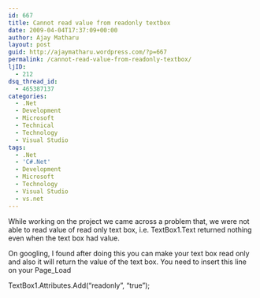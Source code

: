 ```yaml
---
id: 667
title: Cannot read value from readonly textbox
date: 2009-04-04T17:37:09+00:00
author: Ajay Matharu
layout: post
guid: http://ajaymatharu.wordpress.com/?p=667
permalink: /cannot-read-value-from-readonly-textbox/
ljID:
  - 212
dsq_thread_id:
  - 465387137
categories:
  - .Net
  - Development
  - Microsoft
  - Technical
  - Technology
  - Visual Studio
tags:
  - .Net
  - 'C#.Net'
  - Development
  - Microsoft
  - Technology
  - Visual Studio
  - vs.net
---
```

While working on the project we came across a problem that, we were not able to read value of read only text box, i.e. TextBox1.Text returned nothing even when the text box had value.

On googling, I found after doing this you can make your text box read only and also it will return the value of the text box. You need to insert this line on your Page_Load

TextBox1.Attributes.Add(&#8220;readonly&#8221;, &#8220;true&#8221;);